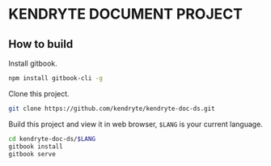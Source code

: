 # KENDRYTE DOCUMENT PROJECT

## How to build

Install gitbook.

```bash
npm install gitbook-cli -g
```

Clone this project.

```bash
git clone https://github.com/kendryte/kendryte-doc-ds.git
```

Build this project and view it in web browser, ``$LANG`` is your current language.

```bash
cd kendryte-doc-ds/$LANG
gitbook install
gitbook serve
```
